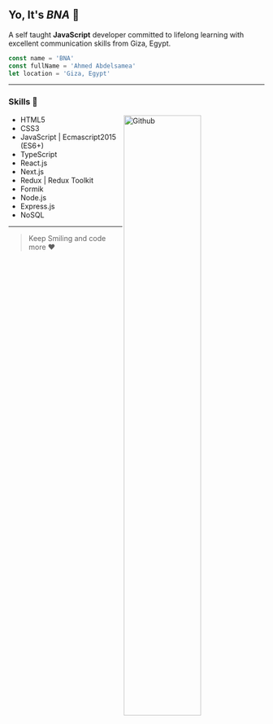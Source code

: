 ## Yo, It's _BNA_ 👋

A self taught **JavaScript** developer committed to lifelong learning with excellent communication skills from Giza, Egypt.

```javascript
const name = 'BNA'
const fullName = 'Ahmed Abdelsamea'
let location = 'Giza, Egypt'
```
---

### Skills :rocket:

<img width="55%" align="right" alt="Github" src="https://raw.githubusercontent.com/onimur/.github/master/.resources/git-header.svg" />

- HTML5
- CSS3 
- JavaScript | Ecmascript2015 (ES6+)
- TypeScript
- React.js
- Next.js
- Redux | Redux Toolkit
- Formik
- Node.js
- Express.js
- NoSQL


---


> Keep Smiling and code more :heart:



